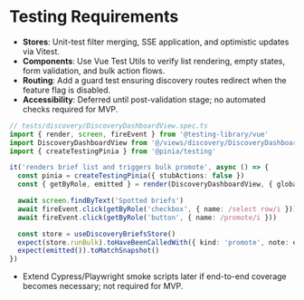 # Testing Requirements
- **Stores**: Unit-test filter merging, SSE application, and optimistic updates via Vitest.
- **Components**: Use Vue Test Utils to verify list rendering, empty states, form validation, and bulk action flows.
- **Routing**: Add a guard test ensuring discovery routes redirect when the feature flag is disabled.
- **Accessibility**: Deferred until post-validation stage; no automated checks required for MVP.

```ts
// tests/discovery/DiscoveryDashboardView.spec.ts
import { render, screen, fireEvent } from '@testing-library/vue'
import DiscoveryDashboardView from '@/views/discovery/DiscoveryDashboardView.vue'
import { createTestingPinia } from '@pinia/testing'

it('renders brief list and triggers bulk promote', async () => {
  const pinia = createTestingPinia({ stubActions: false })
  const { getByRole, emitted } = render(DiscoveryDashboardView, { global: { plugins: [pinia] } })

  await screen.findByText('Spotted briefs')
  await fireEvent.click(getByRole('checkbox', { name: /select row/i }))
  await fireEvent.click(getByRole('button', { name: /promote/i }))

  const store = useDiscoveryBriefsStore()
  expect(store.runBulk).toHaveBeenCalledWith({ kind: 'promote', note: expect.any(String) })
  expect(emitted()).toMatchSnapshot()
})
```

- Extend Cypress/Playwright smoke scripts later if end-to-end coverage becomes necessary; not required for MVP.
